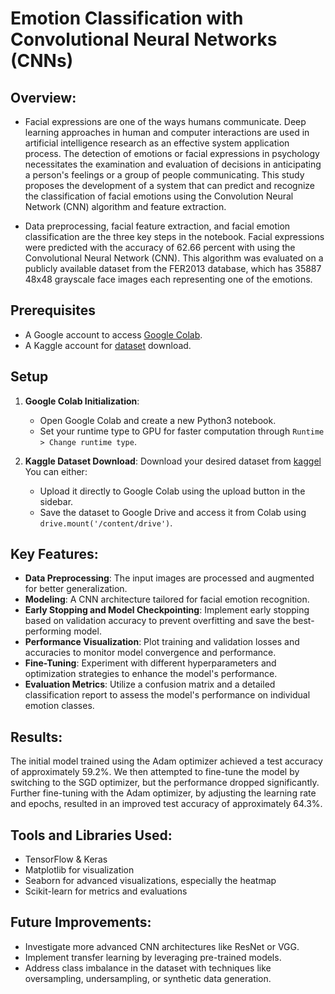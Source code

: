 # Emotion Classification with Convolutional Neural Networks (CNNs)

## Overview:
- Facial expressions are one of the ways humans communicate. Deep learning approaches in human and computer interactions are used in artificial intelligence research as an effective system application process. The detection of emotions or facial expressions in psychology necessitates the examination and evaluation of decisions in anticipating a person's feelings or a group of people communicating. This study proposes the development of a system that can predict and recognize the classification of facial emotions using the Convolution Neural Network (CNN) algorithm and feature extraction.

- Data preprocessing, facial feature extraction, and facial emotion classification are the three key steps in the notebook. Facial expressions were predicted with the accuracy of 62.66 percent with using the Convolutional Neural Network (CNN). This algorithm was evaluated on a publicly available dataset from the FER2013 database, which has 35887 48x48 grayscale face images each representing one of the emotions.
## Prerequisites

- A Google account to access [Google Colab](https://colab.research.google.com/).
- A Kaggle account for [dataset](https://www.kaggle.com/) download.

## Setup

1. **Google Colab Initialization**:
    - Open Google Colab and create a new Python3 notebook.
    - Set your runtime type to GPU for faster computation through `Runtime > Change runtime type`.

2. **Kaggle Dataset Download**:
         Download your desired dataset from [kaggel](https://www.kaggle.com/datasets/deadskull7/fer2013) You can either:
    - Upload it directly to Google Colab using the upload button in the sidebar.
    - Save the dataset to Google Drive and access it from Colab using `drive.mount('/content/drive')`.
## Key Features:
- **Data Preprocessing**: The input images are processed and augmented for better generalization.
- **Modeling**: A CNN architecture tailored for facial emotion recognition.
- **Early Stopping and Model Checkpointing**: Implement early stopping based on validation accuracy to prevent overfitting and save the best-performing model.
- **Performance Visualization**: Plot training and validation losses and accuracies to monitor model convergence and performance.
- **Fine-Tuning**: Experiment with different hyperparameters and optimization strategies to enhance the model's performance.
- **Evaluation Metrics**: Utilize a confusion matrix and a detailed classification report to assess the model's performance on individual emotion classes.

## Results:
The initial model trained using the Adam optimizer achieved a test accuracy of approximately 59.2%. We then attempted to fine-tune the model by switching to the SGD optimizer, but the performance dropped significantly. Further fine-tuning with the Adam optimizer, by adjusting the learning rate and epochs, resulted in an improved test accuracy of approximately 64.3%.

## Tools and Libraries Used:
- TensorFlow & Keras
- Matplotlib for visualization
- Seaborn for advanced visualizations, especially the heatmap
- Scikit-learn for metrics and evaluations

## Future Improvements:
- Investigate more advanced CNN architectures like ResNet or VGG.
- Implement transfer learning by leveraging pre-trained models.
- Address class imbalance in the dataset with techniques like oversampling, undersampling, or synthetic data generation.
  
